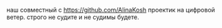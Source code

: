 наш совместный с https://github.com/AlinaKosh проектик на цифровой ветер. строго не судите и не судимы будете.

